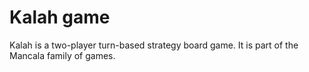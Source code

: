 # Kalah game
Kalah is a two-player turn-based strategy board game. It is part of the Mancala family of games.

